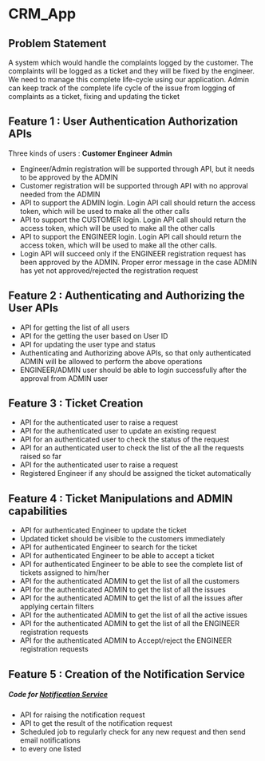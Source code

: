 # CRM_App


## Problem Statement

 A system which would handle the complaints logged by the customer.
The complaints will be logged as a ticket and they will be fixed by the engineer. We need to manage this complete 
life-cycle using our application. 
Admin can keep track of the complete life cycle of the issue from logging of complaints as a ticket, fixing and updating 
the ticket

## Feature 1 : User Authentication Authorization APIs

Three kinds of users :
**Customer**
**Engineer**
**Admin**
- Engineer/Admin registration will be supported through API, but it needs to be approved by the ADMIN
- Customer registration will be supported through API with no approval needed from the ADMIN
- API to support the ADMIN login. Login API call should return the access token, which will be used to make all
 the other calls
- API to support the CUSTOMER login. Login API call should return the access token, which will be used to make
 all the other calls
- API to support the ENGINEER login. Login API call should return the access token, which will be used to make all
 the other calls.
- Login API will succeed only if the ENGINEER registration request has been approved by the ADMIN. Proper error
 message in the case ADMIN has yet not approved/rejected the registration request
 
 
 ## Feature 2 : Authenticating and Authorizing the User APIs

- API for getting the list of all users
- API for the getting the user based on User ID
- API for updating the user type and status
- Authenticating and Authorizing above APIs, so that only authenticated ADMIN will be allowed to perform 
the above operations
- ENGINEER/ADMIN user should be able to login successfully after the approval from ADMIN user


## Feature 3 : Ticket Creation
- API for the authenticated user to raise a request
- API for the authenticated user to update an existing request
- API for an authenticated user to check the status of the request
- API for an authenticated user to check the list of the all the requests raised so far
- API for the authenticated user to raise a request
- Registered Engineer if any should be assigned the ticket automatically


## Feature 4 : Ticket Manipulations and ADMIN capabilities
- API for authenticated Engineer to update the ticket
- Updated ticket should be visible to the customers immediately
- API for authenticated Engineer to search for the ticket
- API for authenticated Engineer to be able to accept a ticket
- API for authenticated Engineer to be able to see the complete list of tickets assigned to him/her
- API for the authenticated ADMIN to get the list of all the customers
- API for the authenticated ADMIN to get the list of all the issues
- API for the authenticated ADMIN to get the list of all the issues after applying certain filters
- API for the authenticated ADMIN to get the list of all the active issues
- API for the authenticated ADMIN to get the list of all the ENGINEER registration requests
- API for the authenticated ADMIN to Accept/reject the ENGINEER registration requests

## Feature 5 : Creation of the Notification Service

  ##### Code for [Notification Service](https://github.com/Sakibdevlekar/notification)
- API for raising the notification request
- API to get the result of the notification request
- Scheduled job to regularly check for any new request and then send email notifications
- to every one listed


 
 
